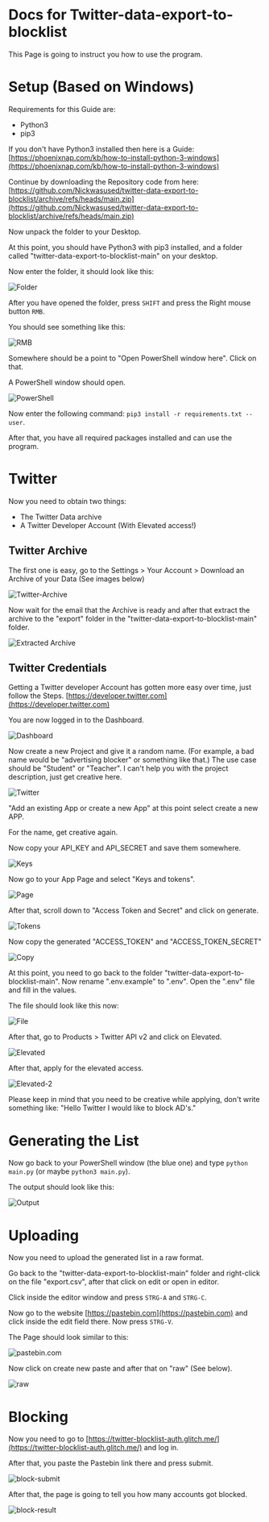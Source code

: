 

# Docs for Twitter-data-export-to-blocklist

This Page is going to instruct you how to use the program.

# Setup (Based on Windows)

Requirements for this Guide are:

- Python3 
- pip3

If you don't have Python3 installed then here is a Guide: [https://phoenixnap.com/kb/how-to-install-python-3-windows](https://phoenixnap.com/kb/how-to-install-python-3-windows)  

Continue by downloading the Repository code from here: [https://github.com/Nickwasused/twitter-data-export-to-blocklist/archive/refs/heads/main.zip](https://github.com/Nickwasused/twitter-data-export-to-blocklist/archive/refs/heads/main.zip)

Now unpack the folder to your Desktop.

At this point, you should have Python3 with pip3 installed, and a folder called "twitter-data-export-to-blocklist-main" on your desktop.

Now enter the folder, it should look like this:

![Folder](./images/image_1.webp)

After you have opened the folder, press `SHIFT` and press the Right mouse button `RMB`.

You should see something like this:

![RMB](./images/image_2.webp)

Somewhere should be a point to "Open PowerShell window here". Click on that.

A PowerShell window should open.

![PowerShell](./images/image_3.webp)

Now enter the following command: `pip3 install -r requirements.txt --user`.

After that, you have all required packages installed and can use the program.

# Twitter

Now you need to obtain two things:

- The Twitter Data archive
- A Twitter Developer Account (With Elevated access!)

## Twitter Archive

The first one is easy, go to the Settings > Your Account > Download an Archive of your Data (See images below)

![Twitter-Archive](./images/image_4.webp)

Now wait for the email that the Archive is ready and after that extract the archive to the "export" folder in the "twitter-data-export-to-blocklist-main" folder.

![Extracted Archive](./images/image_5.webp)

## Twitter Credentials

Getting a Twitter developer Account has gotten more easy over time, just follow the Steps. [https://developer.twitter.com](https://developer.twitter.com)

You are now logged in to the Dashboard.

![Dashboard](./images/image_6.webp)

Now create a new Project and give it a random name. (For example, a bad name would be "advertising blocker" or something like that.)
The use case should be "Student" or "Teacher". I can't help you with the project description, just get creative here.

![Twitter](./images/image_7.webp)

"Add an existing App or create a new App" at this point select create a new APP.

For the name, get creative again.

Now copy your API_KEY and API_SECRET and save them somewhere.

![Keys](./images/image_8.webp)

Now go to your App Page and select "Keys and tokens".

![Page](./images/image_9.webp)

After that, scroll down to "Access Token and Secret" and click on generate.

![Tokens](./images/image_10.webp)

Now copy the generated "ACCESS_TOKEN" and "ACCESS_TOKEN_SECRET"

![Copy](./images/image_11.webp)

At this point, you need to go back to the folder "twitter-data-export-to-blocklist-main". Now rename ".env.example" to ".env".
Open the ".env" file and fill in the values.

The file should look like this now: 

![File](./images/image_12.webp)

After that, go to Products > Twitter API v2 and click on Elevated.

![Elevated](./images/image_18.webp)

After that, apply for the elevated access.

![Elevated-2](./images/image_19.webp)

Please keep in mind that you need to be creative while applying, don't write something like: "Hello Twitter I would like to block AD's."

# Generating the List

Now go back to your PowerShell window (the blue one) and type ```python main.py``` (or maybe ```python3 main.py```).

The output should look like this:

![Output](./images/image_13.webp)

# Uploading

Now you need to upload the generated list in a raw format.

Go back to the "twitter-data-export-to-blocklist-main" folder and right-click on the file "export.csv", after that click on edit or open in editor.

Click inside the editor window and press `STRG-A` and `STRG-C`.

Now go to the website [https://pastebin.com](https://pastebin.com) and click inside the edit field there. Now press `STRG-V`.

The Page should look similar to this:

![pastebin.com](./images/image_14.webp)

Now click on create new paste and after that on "raw" (See below).

![raw](./images/image_15.webp)

# Blocking

Now you need to go to [https://twitter-blocklist-auth.glitch.me/](https://twitter-blocklist-auth.glitch.me/) and log in.

After that, you paste the Pastebin link there and press submit.

![block-submit](./images/image_16.webp)

After that, the page is going to tell you how many accounts got blocked.

![block-result](./images/image_17.webp)
